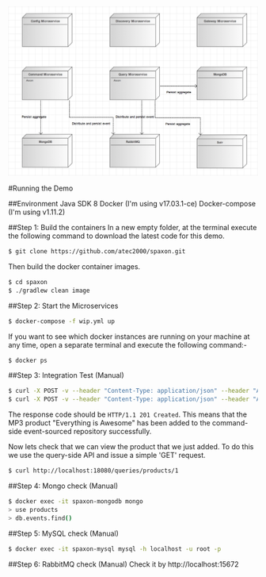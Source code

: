 ![Architecture](https://github.com/atec2000/spaxon/blob/master/architecture.png "Architecture")

#Running the Demo

##Environment
Java SDK 8
Docker (I'm using v17.03.1-ce)
Docker-compose (I'm using v1.11.2)

##Step 1: Build the containers
In a new empty folder, at the terminal execute the following command to download the latest code for this demo.
```bash
$ git clone https://github.com/atec2000/spaxon.git
```

Then build the docker container images.
```bash
$ cd spaxon
$ ./gradlew clean image
```

##Step 2: Start the Microservices
```bash
$ docker-compose -f wip.yml up
```

If you want to see which docker instances are running on your machine at any time, open a separate terminal and execute the following command:-

```bash
$ docker ps
```

##Step 3: Integration Test (Manual)
```bash
$ curl -X POST -v --header "Content-Type: application/json" --header "Accept: */*" "http://localhost:18080/commands/products/add/1?name=Everything%20Is%20Awesome"
$ curl -X POST -v --header "Content-Type: application/json" --header "Accept: */*" "http://localhost:18080/commands/products/add" -d '{"name":"product name 1","saleable":"true"}'
```

The response code should be `HTTP/1.1 201 Created`. This means that the MP3 product "Everything is Awesome" has been added to the command-side event-sourced repository successfully.

Now lets check that we can view the product that we just added. To do this we use the query-side API and issue a simple 'GET' request.

```bash
$ curl http://localhost:18080/queries/products/1
```

##Step 4: Mongo check (Manual)
```bash
$ docker exec -it spaxon-mongodb mongo
> use products
> db.events.find()
```

##Step 5: MySQL check (Manual)
```bash
$ docker exec -it spaxon-mysql mysql -h localhost -u root -p
```

##Step 6: RabbitMQ check (Manual)
Check it by http://localhost:15672
